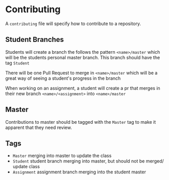 # Contributing

A `contributing` file will specify how to contribute to a repository.

## Student Branches
Students will create a branch the follows the pattern `<name>/master` which will be the students personal master branch. This branch should have the tag `Student`

There will be one Pull Request to merge in `<name>/master` which will be a great way of seeing a student's progress in the branch

When working on an assignment, a student will create a pr that merges in their new branch `<name>/<assignment>` into `<name>/master`

## Master
Contributions to master should be tagged with the `Master` tag to make it apparent that they need review.

## Tags
 - `Master` merging into master to update the class
 - `Student` student branch merging into master, but should not be merged/ update class
 - `Assignment` assignment branch merging into the student master
